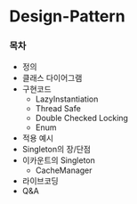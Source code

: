 # Design-Pattern

### 목차
* 정의
* 클래스 다이어그램
* 구현코드
  - LazyInstantiation
  - Thread Safe
  - Double Checked Locking
  - Enum
* 적용 예시
* Singleton의 장/단점
* 이카운트의 Singleton
  - CacheManager
* 라이브코딩
* Q&A
